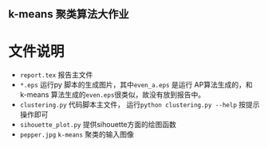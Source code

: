 ## k-means 聚类算法大作业

# 文件说明

* `report.tex` 报告主文件
* `*.eps` 运行py 脚本的生成图片，其中`even_a.eps` 是运行 AP算法生成的，和 k-means 算法生成的`even.eps`很类似，故没有放到报告中。
* `clustering.py` 代码脚本主文件， 运行`python clustering.py --help` 按提示操作即可
* `sihouette_plot.py` 提供sihouette方面的绘图函数
* `pepper.jpg` `k-means` 聚类的输入图像